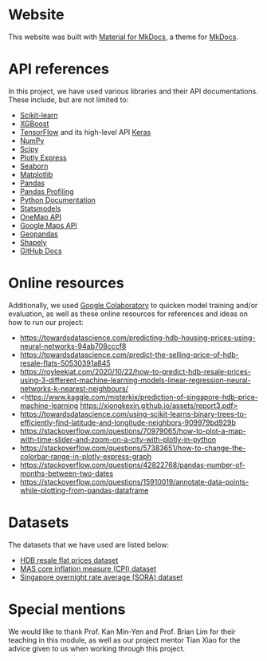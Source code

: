 # Website
This website was built with [Material for MkDocs](https://squidfunk.github.io/mkdocs-material/), a theme for [MkDocs](https://www.mkdocs.org).

# API references
In this project, we have used various libraries and their API documentations. These include, but are not limited to:

* [Scikit-learn](https://scikit-learn.org/stable/modules/classes.html)
* [XGBoost](https://xgboost.readthedocs.io/en/stable/)
* [TensorFlow](https://www.tensorflow.org/) and its high-level API [Keras](https://keras.io/api/)
* [NumPy](https://numpy.org/doc/stable/)
* [Scipy](https://docs.scipy.org/doc/scipy/)
* [Plotly Express](https://plotly.com/python/plotly-express/)
* [Seaborn](https://seaborn.pydata.org/api.html)
* [Matplotlib](https://matplotlib.org/stable/index.html)
* [Pandas](https://pandas.pydata.org/docs/)
* [Pandas Profiling](https://pandas-profiling.ydata.ai/docs/master/index.html)
* [Python Documentation](https://docs.python.org/)
* [Statsmodels](https://www.statsmodels.org/stable/index.html)
* [OneMap API](https://www.onemap.gov.sg/docs/)
* [Google Maps API](https://developers.google.com/maps/documentation)
* [Geopandas](https://geopandas.org/en/stable/docs.html)
* [Shapely](https://shapely.readthedocs.io/en/stable/manual.html)
* [GitHub Docs](https://docs.github.com/en)

# Online resources
Additionally, we used [Google Colaboratory](https://colab.research.google.com/) to quicken model training and/or evaluation, as well as these  online resources for references and ideas on how to run our project:

* <https://towardsdatascience.com/predicting-hdb-housing-prices-using-neural-networks-94ab708cccf8>
* <https://towardsdatascience.com/predict-the-selling-price-of-hdb-resale-flats-50530391a845>
* <https://royleekiat.com/2020/10/22/how-to-predict-hdb-resale-prices-using-3-different-machine-learning-models-linear-regression-neural-networks-k-nearest-neighbours/>
* <https://www.kaggle.com/misterkix/prediction-of-singapore-hdb-price-machine-learning https://xiongkexin.github.io/assets/report3.pdf>
* <https://towardsdatascience.com/using-scikit-learns-binary-trees-to-efficiently-find-latitude-and-longitude-neighbors-909979bd929b>
* <https://stackoverflow.com/questions/70979065/how-to-plot-a-map-with-time-slider-and-zoom-on-a-city-with-plotly-in-python>
* <https://stackoverflow.com/questions/57383651/how-to-change-the-colorbar-range-in-plotly-express-graph>
* <https://stackoverflow.com/questions/42822768/pandas-number-of-months-between-two-dates>
* <https://stackoverflow.com/questions/15910019/annotate-data-points-while-plotting-from-pandas-dataframe>

# Datasets
The datasets that we have used are listed below:

* [HDB resale flat prices dataset](https://data.gov.sg/dataset/resale-flat-prices)
* [MAS core inflation measure (CPI) dataset](https://tablebuilder.singstat.gov.sg/table/TS/M212882)
* [Singapore overnight rate average (SORA) dataset](https://eservices.mas.gov.sg/statistics/dir/DomesticInterestRates.aspx)

# Special mentions
We would like to thank Prof. Kan Min-Yen and Prof. Brian Lim for their teaching in this module, as well as our project mentor Tian Xiao for the advice given to us when working through this project.